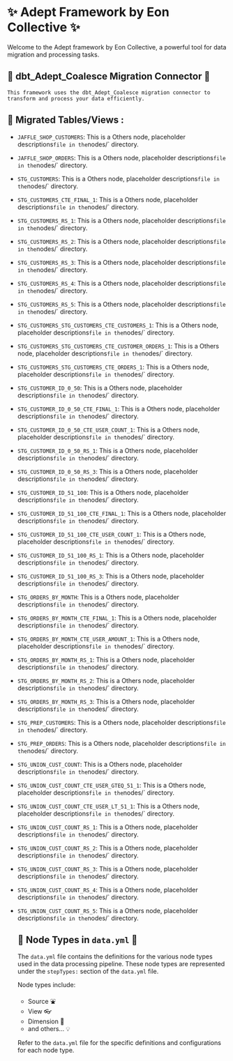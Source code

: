 
# :sparkles: Adept Framework by Eon Collective :sparkles:

Welcome to the Adept framework by Eon Collective, a powerful tool for
data migration and processing tasks.

## :electric_plug: dbt_Adept_Coalesce Migration Connector :electric_plug:

    This framework uses the dbt_Adept_Coalesce migration connector to
    transform and process your data efficiently.

## :file_folder: Migrated Tables/Views  :

- `JAFFLE_SHOP_CUSTOMERS`:
        This is a Others node,
        placeholder descriptions` file in the `nodes/` directory.
- `JAFFLE_SHOP_ORDERS`:
        This is a Others node,
        placeholder descriptions` file in the `nodes/` directory.
- `STG_CUSTOMERS`:
        This is a Others node,
        placeholder descriptions` file in the `nodes/` directory.
- `STG_CUSTOMERS_CTE_FINAL_1`:
        This is a Others node,
        placeholder descriptions` file in the `nodes/` directory.
- `STG_CUSTOMERS_RS_1`:
        This is a Others node,
        placeholder descriptions` file in the `nodes/` directory.
- `STG_CUSTOMERS_RS_2`:
        This is a Others node,
        placeholder descriptions` file in the `nodes/` directory.
- `STG_CUSTOMERS_RS_3`:
        This is a Others node,
        placeholder descriptions` file in the `nodes/` directory.
- `STG_CUSTOMERS_RS_4`:
        This is a Others node,
        placeholder descriptions` file in the `nodes/` directory.
- `STG_CUSTOMERS_RS_5`:
        This is a Others node,
        placeholder descriptions` file in the `nodes/` directory.
- `STG_CUSTOMERS_STG_CUSTOMERS_CTE_CUSTOMERS_1`:
        This is a Others node,
        placeholder descriptions` file in the `nodes/` directory.
- `STG_CUSTOMERS_STG_CUSTOMERS_CTE_CUSTOMER_ORDERS_1`:
        This is a Others node,
        placeholder descriptions` file in the `nodes/` directory.
- `STG_CUSTOMERS_STG_CUSTOMERS_CTE_ORDERS_1`:
        This is a Others node,
        placeholder descriptions` file in the `nodes/` directory.
- `STG_CUSTOMER_ID_0_50`:
        This is a Others node,
        placeholder descriptions` file in the `nodes/` directory.
- `STG_CUSTOMER_ID_0_50_CTE_FINAL_1`:
        This is a Others node,
        placeholder descriptions` file in the `nodes/` directory.
- `STG_CUSTOMER_ID_0_50_CTE_USER_COUNT_1`:
        This is a Others node,
        placeholder descriptions` file in the `nodes/` directory.
- `STG_CUSTOMER_ID_0_50_RS_1`:
        This is a Others node,
        placeholder descriptions` file in the `nodes/` directory.
- `STG_CUSTOMER_ID_0_50_RS_3`:
        This is a Others node,
        placeholder descriptions` file in the `nodes/` directory.
- `STG_CUSTOMER_ID_51_100`:
        This is a Others node,
        placeholder descriptions` file in the `nodes/` directory.
- `STG_CUSTOMER_ID_51_100_CTE_FINAL_1`:
        This is a Others node,
        placeholder descriptions` file in the `nodes/` directory.
- `STG_CUSTOMER_ID_51_100_CTE_USER_COUNT_1`:
        This is a Others node,
        placeholder descriptions` file in the `nodes/` directory.
- `STG_CUSTOMER_ID_51_100_RS_1`:
        This is a Others node,
        placeholder descriptions` file in the `nodes/` directory.
- `STG_CUSTOMER_ID_51_100_RS_3`:
        This is a Others node,
        placeholder descriptions` file in the `nodes/` directory.
- `STG_ORDERS_BY_MONTH`:
        This is a Others node,
        placeholder descriptions` file in the `nodes/` directory.
- `STG_ORDERS_BY_MONTH_CTE_FINAL_1`:
        This is a Others node,
        placeholder descriptions` file in the `nodes/` directory.
- `STG_ORDERS_BY_MONTH_CTE_USER_AMOUNT_1`:
        This is a Others node,
        placeholder descriptions` file in the `nodes/` directory.
- `STG_ORDERS_BY_MONTH_RS_1`:
        This is a Others node,
        placeholder descriptions` file in the `nodes/` directory.
- `STG_ORDERS_BY_MONTH_RS_2`:
        This is a Others node,
        placeholder descriptions` file in the `nodes/` directory.
- `STG_ORDERS_BY_MONTH_RS_3`:
        This is a Others node,
        placeholder descriptions` file in the `nodes/` directory.
- `STG_PREP_CUSTOMERS`:
        This is a Others node,
        placeholder descriptions` file in the `nodes/` directory.
- `STG_PREP_ORDERS`:
        This is a Others node,
        placeholder descriptions` file in the `nodes/` directory.
- `STG_UNION_CUST_COUNT`:
        This is a Others node,
        placeholder descriptions` file in the `nodes/` directory.
- `STG_UNION_CUST_COUNT_CTE_USER_GTEQ_51_1`:
        This is a Others node,
        placeholder descriptions` file in the `nodes/` directory.
- `STG_UNION_CUST_COUNT_CTE_USER_LT_51_1`:
        This is a Others node,
        placeholder descriptions` file in the `nodes/` directory.
- `STG_UNION_CUST_COUNT_RS_1`:
        This is a Others node,
        placeholder descriptions` file in the `nodes/` directory.
- `STG_UNION_CUST_COUNT_RS_2`:
        This is a Others node,
        placeholder descriptions` file in the `nodes/` directory.
- `STG_UNION_CUST_COUNT_RS_3`:
        This is a Others node,
        placeholder descriptions` file in the `nodes/` directory.
- `STG_UNION_CUST_COUNT_RS_4`:
        This is a Others node,
        placeholder descriptions` file in the `nodes/` directory.
- `STG_UNION_CUST_COUNT_RS_5`:
        This is a Others node,
        placeholder descriptions` file in the `nodes/` directory.
    ## :book: Node Types in `data.yml` :book:

    The `data.yml` file contains the definitions for the various node types used in the
    data processing pipeline. These node types are represented under the `stepTypes:`
    section of the `data.yml` file.

    Node types include:

    - Source :fountain:
    - View :eyeglasses:
    - Dimension :triangular_ruler:
    - and others... :bulb:

    Refer to the `data.yml` file for the specific definitions and configurations
    for each node type.
    